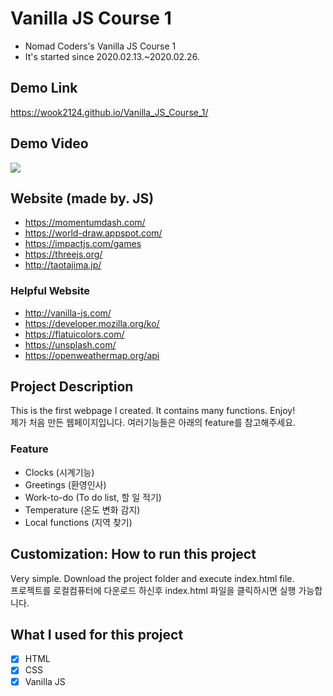 # Vanilla JS Course 1
- Nomad Coders's Vanilla JS Course 1
- It's started since 2020.02.13.~2020.02.26.

## Demo Link
https://wook2124.github.io/Vanilla_JS_Course_1/

## Demo Video
![](demo.gif)

## Website (made by. JS)
- https://momentumdash.com/
- https://world-draw.appspot.com/
- https://impactjs.com/games
- https://threejs.org/
- http://taotajima.jp/
### Helpful Website
- http://vanilla-js.com/
- https://developer.mozilla.org/ko/
- https://flatuicolors.com/
- https://unsplash.com/
- https://openweathermap.org/api

## Project Description 
This is the first webpage I created. It contains many functions. Enjoy!  
제가 처음 만든 웹페이지입니다. 여러기능들은 아래의 feature를 참고해주세요.
### Feature 
- Clocks (시계기능)
- Greetings (환영인사)
- Work-to-do (To do list, 할 일 적기)
- Temperature (온도 변화 감지)
- Local functions (지역 찾기)

## Customization: How to run this project
Very simple. Download the project folder and execute index.html file.  
프로젝트를 로컬컴퓨터에 다운로드 하신후 index.html 파일을 클릭하시면 실행 가능합니다. 

## What I used for this project 
- [X] HTML
- [X] CSS
- [X] Vanilla JS

